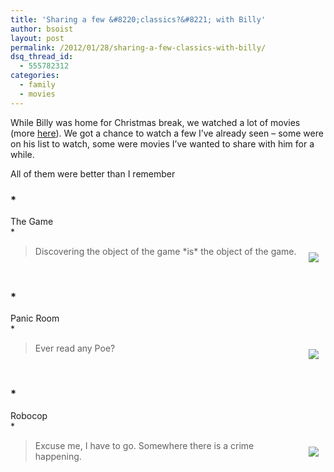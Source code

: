 ```yaml
---
title: 'Sharing a few &#8220;classics?&#8221; with Billy'
author: bsoist
layout: post
permalink: /2012/01/28/sharing-a-few-classics-with-billy/
dsq_thread_id:
  - 555782312
categories:
  - family
  - movies
---
```

While Billy was home for Christmas break, we watched a lot of movies (more [here][1]). We got a chance to watch a few I&#8217;ve already seen &#8211; some were on his list to watch, some were movies I&#8217;ve wanted to share with him for a while.

All of them were better than I remember

### *  
The Game  
*

<div style="float:right;padding:10px;">
  <a href="http://www.amazon.com/gp/product/B000JZ3TYA/ref=as_li_ss_il?ie=UTF8&#038;tag=weifyoasme-20&#038;linkCode=as2&#038;camp=1789&#038;creative=390957&#038;creativeASIN=B000JZ3TYA"><img border="0" src="http://ws.assoc-amazon.com/widgets/q?_encoding=UTF8&#038;Format=_SL110_&#038;ASIN=B000JZ3TYA&#038;MarketPlace=US&#038;ID=AsinImage&#038;WS=1&#038;tag=weifyoasme-20&#038;ServiceVersion=20070822" /></a><img src="http://www.assoc-amazon.com/e/ir?t=weifyoasme-20&#038;l=as2&#038;o=1&#038;a=B000JZ3TYA" width="1" height="1" border="0" alt="" style="border:none !important; margin:0px !important;" /></p>
</div>

> Discovering the object of the game \*is\* the object of the game. 

&nbsp;

### *  
Panic Room  
*

<div style="float:right;padding:10px;">
  <a href="http://www.amazon.com/gp/product/B000JCMYG2/ref=as_li_ss_il?ie=UTF8&#038;tag=weifyoasme-20&#038;linkCode=as2&#038;camp=1789&#038;creative=390957&#038;creativeASIN=B000JCMYG2"><img border="0" src="http://ws.assoc-amazon.com/widgets/q?_encoding=UTF8&#038;Format=_SL110_&#038;ASIN=B000JCMYG2&#038;MarketPlace=US&#038;ID=AsinImage&#038;WS=1&#038;tag=weifyoasme-20&#038;ServiceVersion=20070822" /></a><img src="http://www.assoc-amazon.com/e/ir?t=weifyoasme-20&#038;l=as2&#038;o=1&#038;a=B000JCMYG2" width="1" height="1" border="0" alt="" style="border:none !important; margin:0px !important;" /></p>
</div>

> Ever read any Poe? 

&nbsp;

### *  
Robocop  
*

<div style="float:right;padding:10px;">
  <a href="http://www.amazon.com/gp/product/B000RLFBP6/ref=as_li_ss_il?ie=UTF8&#038;tag=weifyoasme-20&#038;linkCode=as2&#038;camp=1789&#038;creative=390957&#038;creativeASIN=B000RLFBP6"><img border="0" src="http://ws.assoc-amazon.com/widgets/q?_encoding=UTF8&#038;Format=_SL110_&#038;ASIN=B000RLFBP6&#038;MarketPlace=US&#038;ID=AsinImage&#038;WS=1&#038;tag=weifyoasme-20&#038;ServiceVersion=20070822" /></a><img src="http://www.assoc-amazon.com/e/ir?t=weifyoasme-20&#038;l=as2&#038;o=1&#038;a=B000RLFBP6" width="1" height="1" border="0" alt="" style="border:none !important; margin:0px !important;" /></p>
</div>

> Excuse me, I have to go. Somewhere there is a crime happening. 

&nbsp;

 [1]: http://whsjr.soistmann.com/oped/2012/01/28/january-movie-month/
